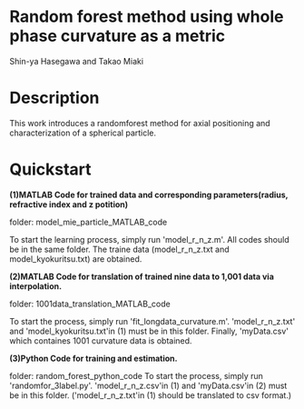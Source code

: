 # Random forest method using whole phase curvature as a metric

Shin-ya Hasegawa and Takao Miaki

# Description 

This work introduces a randomforest method for axial positioning and characterization of a spherical particle.

# Quickstart

**(1)MATLAB Code for trained data and corresponding parameters(radius, refractive index and z potition)**
 
folder: model_mie_particle_MATLAB_code

To start the learning process, simply run 'model_r_n_z.m'.
All codes should be in the same folder. 
The traine data (model_r_n_z.txt and model_kyokuritsu.txt) are obtained.

**(2)MATLAB Code for translation of trained nine data to 1,001 data via interpolation.**

folder: 1001data_translation_MATLAB_code

To start the process, simply run 'fit_longdata_curvature.m'.
'model_r_n_z.txt' and 'model_kyokuritsu.txt'in (1) must be in this folder.
Finally, 'myData.csv' which containes 1001 curvature data is obtained.

**(3)Python Code for training and estimation.**

folder: random_forest_python_code
To start the process, simply run 'randomfor_3label.py'.
'model_r_n_z.csv'in (1) and 'myData.csv'in (2) must be in this folder.
('model_r_n_z.txt'in (1) should be translated to csv format.)
